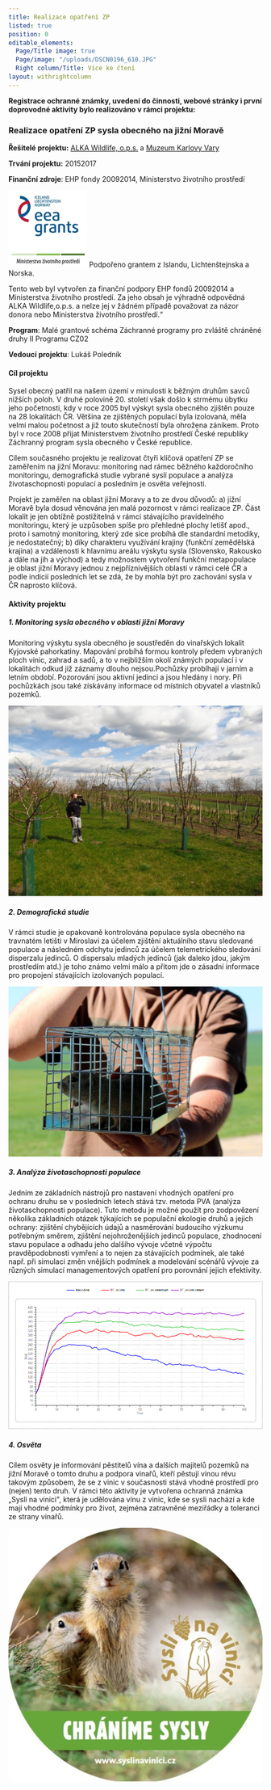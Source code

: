 ```yaml
---
title: Realizace opatření ZP
listed: true
position: 0
editable_elements:
  Page/Title image: true
  Page/image: "/uploads/DSCN0196_610.JPG"
  Right column/Title: Více ke čtení
layout: withrightcolumn
---
```

**Registrace ochranné známky, uvedení do činnosti, webové stránky i
první doprovodné aktivity bylo realizováno v rámci projektu:**

### **Realizace opatření ZP sysla obecného na jižní Moravě**

**Řešitelé projektu:** [ALKA Wildlife, o.p.s.][1]
a [Muzeum Karlovy Vary][2]

**Trvání projektu:** 2015­2017

**Finanční zdroje**: EHP fondy 2009­2014, Ministerstvo životního
prostředí

![](/uploads/loga_mgs_stojato_mm.jpg) Podpořeno
grantem z Islandu, Lichtenštejnska a Norska.

Tento web byl vytvořen za finanční podpory EHP fondů 2009­2014 a
Ministerstva životního prostředí. Za jeho obsah je výhradně odpovědná
ALKA Wildlife,o.p.s. a nelze jej v žádném případě považovat za názor
donora nebo Ministerstva životního prostředí.“

**Program**: Malé grantové schéma Záchranné programy pro zvláště
chráněné druhy II Programu CZ02

**Vedoucí projektu**: Lukáš Poledník

#### Cíl projektu

Sysel obecný patřil na našem území v minulosti k běžným druhům savců
nižších poloh. V druhé polovině 20. století však došlo k strmému úbytku
jeho početnosti, kdy v roce 2005 byl výskyt sysla obecného zjištěn pouze
na 28 lokalitách ČR. Většina ze zjištěných populací byla izolovaná, měla
velmi malou početnost a již touto skutečností byla ohrožena zánikem.
Proto byl v roce 2008 přijat Ministerstvem životního prostředí České
republiky Záchranný program sysla obecného v České republice.

Cílem současného projektu je realizovat čtyři klíčová opatření ZP se
zaměřením na jižní Moravu: monitoring nad rámec běžného každoročního
monitoringu, demografická studie vybrané syslí populace a analýza
životaschopnosti populací a posledním je osvěta veřejnosti.

Projekt je zaměřen na oblast jižní Moravy a to ze dvou důvodů: a) jižní
Moravě byla dosud věnována jen malá pozornost v rámci realizace ZP. Část
lokalit je jen obtížně postižitelná v rámci stávajícího pravidelného
monitoringu, který je uzpůsoben spíše pro přehledné plochy letišť apod.,
proto i samotný monitoring, který zde sice probíhá dle standardní
metodiky, je nedostatečný; b) díky charakteru využívání krajiny (funkční
zemědělská krajina) a vzdálenosti k hlavnímu areálu výskytu sysla
(Slovensko, Rakousko a dále na jih a východ) a tedy možnostem vytvoření
funkční metapopulace je oblast jižní Moravy jednou z nejpříznivějších
oblastí v rámci celé ČR a podle indicií posledních let se zdá, že by
mohla být pro zachování sysla v ČR naprosto klíčová.

#### **Aktivity projektu**

##### **1. Monitoring sysla obecného v oblasti jižní Moravy**

Monitoring výskytu sysla obecného je soustředěn do vinařských lokalit
Kyjovské pahorkatiny. Mapování probíhá formou kontroly předem vybraných
ploch vinic, zahrad a sadů, a to v nejbližším okolí známých populací i v
lokalitách odkud již záznamy dlouho nejsou.Pochůzky probíhají v jarním a
letním období. Pozorováni jsou aktivní jedinci a jsou hledány i nory.
Při pochůzkách jsou také získávány informace od místních obyvatel a
vlastníků pozemků.

![](/uploads/IMG_0504_610.JPG)

##### 2. Demografická studie

V rámci studie je opakovaně kontrolována populace sysla obecného na
travnatém letišti v Miroslavi za účelem zjištění aktuálního stavu
sledované populace a následném odchytu jedinců za účelem telemetrického
sledování disperzalu jedinců. O dispersalu mladých jedinců (jak daleko
jdou, jakým prostředím atd.) je toho známo velmi málo a přitom jde o
zásadní informace pro propojení stávajících izolovaných populací.

![](/uploads/sysel_chycen_610.jpg)

##### 3. Analýza životaschopnosti populace

Jedním ze základních nástrojů pro nastavení vhodných opatření pro
ochranu druhu se v posledních letech stává tzv. metoda PVA (analýza
životaschopnosti populace). Tuto metodu je možné použít pro zodpovězení
několika základních otázek týkajících se populační ekologie druhů a
jejich ochrany: zjištění chybějících údajů a nasměrování budoucího
výzkumu potřebným směrem, zjištění nejohroženějších jedinců populace,
zhodnocení stavu populace a odhadu jeho dalšího vývoje včetně výpočtu
pravděpodobnosti vymření a to nejen za stávajících podmínek, ale také
např. při simulaci změn vnějších podmínek a modelování scénářů vývoje za
různých simulací managementových opatření pro porovnání jejich
efektivity.

![](/uploads/sysel_2016_basic_srovnani.jpg)

##### 4. Osvěta

Cílem osvěty je informování pěstitelů vína a dalších majitelů pozemků na
jižní Moravě o tomto druhu a podpora vinařů, kteří pěstují vinou révu
takovým způsobem, že se z vinic v současnosti stává vhodné prostředí pro
(nejen) tento druh. V rámci této aktivity je vytvořena ochranná známka
„Sysli na vinici\", která je udělována vínu z vinic, kde se sysli
nachází a kde mají vhodné podmínky pro život, zejména zatravněné
meziřádky a toleranci ze strany vinařů.

![](/uploads/samolepka_Syslinavinici.jpg)


[1]: http://www.alkawildlife.eu
[2]: http://kvmuz.cz/

